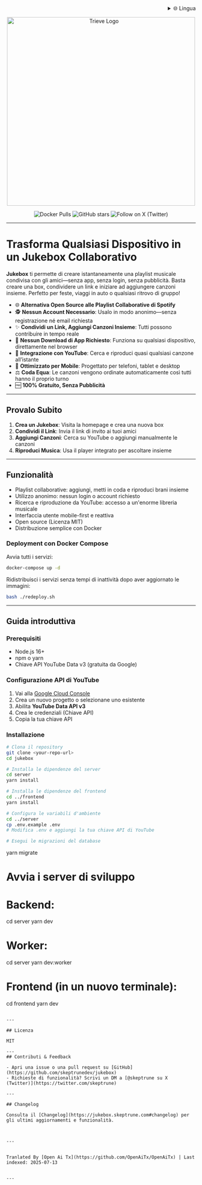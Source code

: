 <div align="right">
  <details>
    <summary >🌐 Lingua</summary>
    <div>
      <div align="right">
        <p><a href="https://openaitx.github.io/view.html?user=skeptrunedev&project=jukebox&lang=en">English</a></p>
        <p><a href="https://openaitx.github.io/view.html?user=skeptrunedev&project=jukebox&lang=zh-CN">简体中文</a></p>
        <p><a href="https://openaitx.github.io/view.html?user=skeptrunedev&project=jukebox&lang=zh-TW">繁體中文</a></p>
        <p><a href="https://openaitx.github.io/view.html?user=skeptrunedev&project=jukebox&lang=ja">日本語</a></p>
        <p><a href="https://openaitx.github.io/view.html?user=skeptrunedev&project=jukebox&lang=ko">한국어</a></p>
        <p><a href="https://openaitx.github.io/view.html?user=skeptrunedev&project=jukebox&lang=hi">हिन्दी</a></p>
        <p><a href="https://openaitx.github.io/view.html?user=skeptrunedev&project=jukebox&lang=th">ไทย</a></p>
        <p><a href="https://openaitx.github.io/view.html?user=skeptrunedev&project=jukebox&lang=fr">Français</a></p>
        <p><a href="https://openaitx.github.io/view.html?user=skeptrunedev&project=jukebox&lang=de">Deutsch</a></p>
        <p><a href="https://openaitx.github.io/view.html?user=skeptrunedev&project=jukebox&lang=es">Español</a></p>
        <p><a href="https://openaitx.github.io/view.html?user=skeptrunedev&project=jukebox&lang=it">Italiano</a></p>
        <p><a href="https://openaitx.github.io/view.html?user=skeptrunedev&project=jukebox&lang=ru">Русский</a></p>
        <p><a href="https://openaitx.github.io/view.html?user=skeptrunedev&project=jukebox&lang=pt">Português</a></p>
        <p><a href="https://openaitx.github.io/view.html?user=skeptrunedev&project=jukebox&lang=nl">Nederlands</a></p>
        <p><a href="https://openaitx.github.io/view.html?user=skeptrunedev&project=jukebox&lang=pl">Polski</a></p>
        <p><a href="https://openaitx.github.io/view.html?user=skeptrunedev&project=jukebox&lang=ar">العربية</a></p>
        <p><a href="https://openaitx.github.io/view.html?user=skeptrunedev&project=jukebox&lang=fa">فارسی</a></p>
        <p><a href="https://openaitx.github.io/view.html?user=skeptrunedev&project=jukebox&lang=tr">Türkçe</a></p>
        <p><a href="https://openaitx.github.io/view.html?user=skeptrunedev&project=jukebox&lang=vi">Tiếng Việt</a></p>
        <p><a href="https://openaitx.github.io/view.html?user=skeptrunedev&project=jukebox&lang=id">Bahasa Indonesia</a></p>
      </div>
    </div>
  </details>
</div>

<p align="center">
  <a href="https://www.jukeboxhq.com">
    <img height="500" src="https://raw.githubusercontent.com/skeptrunedev/jukebox/main/frontend/public/opengraph-image.jpg" alt="Trieve Logo">
  </a>
</p>

<p align="center">
  <a href="https://hub.docker.com/r/skeptrune/jukebox-server" style="text-decoration: none;">
    <img src="https://img.shields.io/docker/pulls/skeptrune/jukebox-server?style=flat-square" alt="Docker Pulls" />
  </a>
  <a href="https://github.com/skeptrunedev/jukebox/stargazers" style="text-decoration: none;">
    <img src="https://img.shields.io/github/stars/skeptrunedev/jukebox?style=flat-square" alt="GitHub stars" />
  </a>
  <a href="https://x.com/skeptrune" style="text-decoration: none;">
    <img src="https://img.shields.io/badge/follow%20on-x.com-1da1f2?logo=x&style=flat-square" alt="Follow on X (Twitter)" />
  </a>
</p>

---
# Trasforma Qualsiasi Dispositivo in un Jukebox Collaborativo

**Jukebox** ti permette di creare istantaneamente una playlist musicale condivisa con gli amici—senza app, senza login, senza pubblicità. Basta creare una box, condividere un link e iniziare ad aggiungere canzoni insieme. Perfetto per feste, viaggi in auto o qualsiasi ritrovo di gruppo!

- 🌐 **Alternativa Open Source alle Playlist Collaborative di Spotify**
- 🕵️ **Nessun Account Necessario**: Usalo in modo anonimo—senza registrazione né email richiesta
- ✨ **Condividi un Link, Aggiungi Canzoni Insieme**: Tutti possono contribuire in tempo reale
- 🚀 **Nessun Download di App Richiesto**: Funziona su qualsiasi dispositivo, direttamente nel browser
- 🎵 **Integrazione con YouTube**: Cerca e riproduci quasi qualsiasi canzone all’istante
- 📱 **Ottimizzato per Mobile**: Progettato per telefoni, tablet e desktop
- ⚖️ **Coda Equa**: Le canzoni vengono ordinate automaticamente così tutti hanno il proprio turno
- 🆓 **100% Gratuito, Senza Pubblicità**

---

## Provalo Subito

1. **Crea un Jukebox**: Visita la homepage e crea una nuova box
2. **Condividi il Link**: Invia il link di invito ai tuoi amici
3. **Aggiungi Canzoni**: Cerca su YouTube o aggiungi manualmente le canzoni
4. **Riproduci Musica**: Usa il player integrato per ascoltare insieme

---
## Funzionalità

- Playlist collaborative: aggiungi, metti in coda e riproduci brani insieme
- Utilizzo anonimo: nessun login o account richiesto
- Ricerca e riproduzione da YouTube: accesso a un'enorme libreria musicale
- Interfaccia utente mobile-first e reattiva
- Open source (Licenza MIT)
- Distribuzione semplice con Docker

### Deployment con Docker Compose

Avvia tutti i servizi:

```bash
docker-compose up -d
```

Ridistribuisci i servizi senza tempi di inattività dopo aver aggiornato le immagini:

```bash
bash ./redeploy.sh
```
---

## Guida introduttiva

### Prerequisiti

- Node.js 16+
- npm o yarn
- Chiave API YouTube Data v3 (gratuita da Google)

### Configurazione API di YouTube

1. Vai alla [Google Cloud Console](https://console.cloud.google.com/)
2. Crea un nuovo progetto o selezionane uno esistente
3. Abilita **YouTube Data API v3**
4. Crea le credenziali (Chiave API)
5. Copia la tua chiave API

### Installazione
```bash
# Clona il repository
git clone <your-repo-url>
cd jukebox

# Installa le dipendenze del server
cd server
yarn install

# Installa le dipendenze del frontend
cd ../frontend
yarn install

# Configura le variabili d'ambiente
cd ../server
cp .env.example .env
# Modifica .env e aggiungi la tua chiave API di YouTube

# Esegui le migrazioni del database
```
yarn migrate

# Avvia i server di sviluppo
# Backend:
cd server
yarn dev
# Worker:
cd server
yarn dev:worker
# Frontend (in un nuovo terminale):
cd frontend
yarn dev
```

---

## Licenza

MIT

---
## Contributi & Feedback

- Apri una issue o una pull request su [GitHub](https://github.com/skeptrunedev/jukebox)
- Richieste di funzionalità? Scrivi un DM a [@skeptrune su X (Twitter)](https://twitter.com/skeptrune)

---

## Changelog

Consulta il [Changelog](https://jukebox.skeptrune.com#changelog) per gli ultimi aggiornamenti e funzionalità.


---

Tranlated By [Open Ai Tx](https://github.com/OpenAiTx/OpenAiTx) | Last indexed: 2025-07-13

---